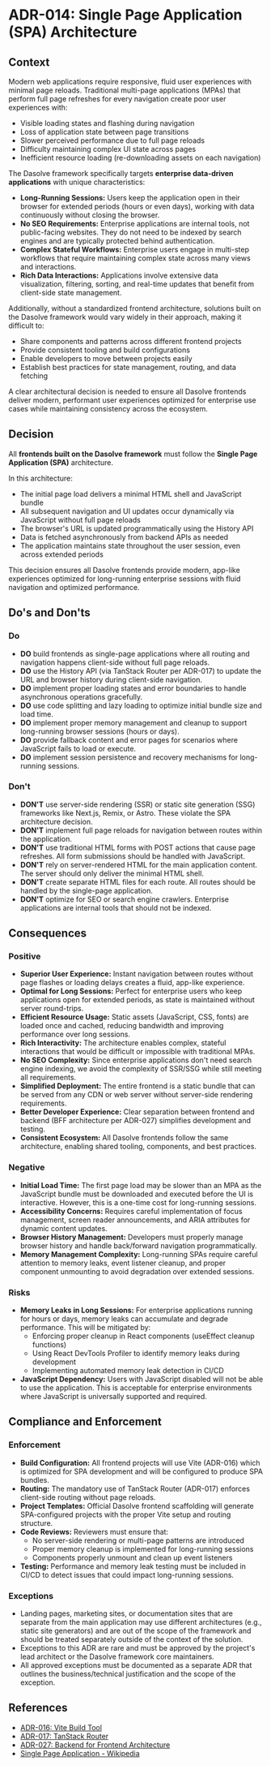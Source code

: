 # ADR-014: Single Page Application (SPA) Architecture

## Context

Modern web applications require responsive, fluid user experiences with minimal page reloads. Traditional multi-page applications (MPAs) that perform full page refreshes for every navigation create poor user experiences with:

- Visible loading states and flashing during navigation
- Loss of application state between page transitions
- Slower perceived performance due to full page reloads
- Difficulty maintaining complex UI state across pages
- Inefficient resource loading (re-downloading assets on each navigation)

The Dasolve framework specifically targets **enterprise data-driven applications** with unique characteristics:

- **Long-Running Sessions:** Users keep the application open in their browser for extended periods (hours or even days), working with data continuously without closing the browser.
- **No SEO Requirements:** Enterprise applications are internal tools, not public-facing websites. They do not need to be indexed by search engines and are typically protected behind authentication.
- **Complex Stateful Workflows:** Enterprise users engage in multi-step workflows that require maintaining complex state across many views and interactions.
- **Rich Data Interactions:** Applications involve extensive data visualization, filtering, sorting, and real-time updates that benefit from client-side state management.

Additionally, without a standardized frontend architecture, solutions built on the Dasolve framework would vary widely in their approach, making it difficult to:

- Share components and patterns across different frontend projects
- Provide consistent tooling and build configurations
- Enable developers to move between projects easily
- Establish best practices for state management, routing, and data fetching

A clear architectural decision is needed to ensure all Dasolve frontends deliver modern, performant user experiences optimized for enterprise use cases while maintaining consistency across the ecosystem.

## Decision

All **frontends built on the Dasolve framework** must follow the **Single Page Application (SPA)** architecture.

In this architecture:

- The initial page load delivers a minimal HTML shell and JavaScript bundle
- All subsequent navigation and UI updates occur dynamically via JavaScript without full page reloads
- The browser's URL is updated programmatically using the History API
- Data is fetched asynchronously from backend APIs as needed
- The application maintains state throughout the user session, even across extended periods

This decision ensures all Dasolve frontends provide modern, app-like experiences optimized for long-running enterprise sessions with fluid navigation and optimized performance.

## Do's and Don'ts

### Do

- **DO** build frontends as single-page applications where all routing and navigation happens client-side without full page reloads.
- **DO** use the History API (via TanStack Router per ADR-017) to update the URL and browser history during client-side navigation.
- **DO** implement proper loading states and error boundaries to handle asynchronous operations gracefully.
- **DO** use code splitting and lazy loading to optimize initial bundle size and load time.
- **DO** implement proper memory management and cleanup to support long-running browser sessions (hours or days).
- **DO** provide fallback content and error pages for scenarios where JavaScript fails to load or execute.
- **DO** implement session persistence and recovery mechanisms for long-running sessions.

### Don't

- **DON'T** use server-side rendering (SSR) or static site generation (SSG) frameworks like Next.js, Remix, or Astro. These violate the SPA architecture decision.
- **DON'T** implement full page reloads for navigation between routes within the application.
- **DON'T** use traditional HTML forms with POST actions that cause page refreshes. All form submissions should be handled with JavaScript.
- **DON'T** rely on server-rendered HTML for the main application content. The server should only deliver the minimal HTML shell.
- **DON'T** create separate HTML files for each route. All routes should be handled by the single-page application.
- **DON'T** optimize for SEO or search engine crawlers. Enterprise applications are internal tools that should not be indexed.

## Consequences

### Positive

- **Superior User Experience:** Instant navigation between routes without page flashes or loading delays creates a fluid, app-like experience.
- **Optimal for Long Sessions:** Perfect for enterprise users who keep applications open for extended periods, as state is maintained without server round-trips.
- **Efficient Resource Usage:** Static assets (JavaScript, CSS, fonts) are loaded once and cached, reducing bandwidth and improving performance over long sessions.
- **Rich Interactivity:** The architecture enables complex, stateful interactions that would be difficult or impossible with traditional MPAs.
- **No SEO Complexity:** Since enterprise applications don't need search engine indexing, we avoid the complexity of SSR/SSG while still meeting all requirements.
- **Simplified Deployment:** The entire frontend is a static bundle that can be served from any CDN or web server without server-side rendering requirements.
- **Better Developer Experience:** Clear separation between frontend and backend (BFF architecture per ADR-027) simplifies development and testing.
- **Consistent Ecosystem:** All Dasolve frontends follow the same architecture, enabling shared tooling, components, and best practices.

### Negative

- **Initial Load Time:** The first page load may be slower than an MPA as the JavaScript bundle must be downloaded and executed before the UI is interactive. However, this is a one-time cost for long-running sessions.
- **Accessibility Concerns:** Requires careful implementation of focus management, screen reader announcements, and ARIA attributes for dynamic content updates.
- **Browser History Management:** Developers must properly manage browser history and handle back/forward navigation programmatically.
- **Memory Management Complexity:** Long-running SPAs require careful attention to memory leaks, event listener cleanup, and proper component unmounting to avoid degradation over extended sessions.

### Risks

- **Memory Leaks in Long Sessions:** For enterprise applications running for hours or days, memory leaks can accumulate and degrade performance. This will be mitigated by:
  - Enforcing proper cleanup in React components (useEffect cleanup functions)
  - Using React DevTools Profiler to identify memory leaks during development
  - Implementing automated memory leak detection in CI/CD
- **JavaScript Dependency:** Users with JavaScript disabled will not be able to use the application. This is acceptable for enterprise environments where JavaScript is universally supported and required.

## Compliance and Enforcement

### Enforcement

- **Build Configuration:** All frontend projects will use Vite (ADR-016) which is optimized for SPA development and will be configured to produce SPA bundles.
- **Routing:** The mandatory use of TanStack Router (ADR-017) enforces client-side routing without page reloads.
- **Project Templates:** Official Dasolve frontend scaffolding will generate SPA-configured projects with the proper Vite setup and routing structure.
- **Code Reviews:** Reviewers must ensure that:
  - No server-side rendering or multi-page patterns are introduced
  - Proper memory cleanup is implemented for long-running sessions
  - Components properly unmount and clean up event listeners
- **Testing:** Performance and memory leak testing must be included in CI/CD to detect issues that could impact long-running sessions.

### Exceptions

- Landing pages, marketing sites, or documentation sites that are separate from the main application may use different architectures (e.g., static site generators) and are out of the scope of the framework and should be treated separately outside of the context of the solution.
- Exceptions to this ADR are rare and must be approved by the project's lead architect or the Dasolve framework core maintainers.
- All approved exceptions must be documented as a separate ADR that outlines the business/technical justification and the scope of the exception.

## References

- [ADR-016: Vite Build Tool](ADR-016.md)
- [ADR-017: TanStack Router](ADR-017.md)
- [ADR-027: Backend for Frontend Architecture](ADR-027.md)
- [Single Page Application - Wikipedia](https://en.wikipedia.org/wiki/Single-page_application)
